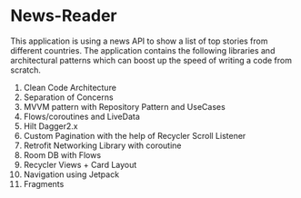 # News-Reader
This application is using a news API to show a list of top stories from different countries. 
The application contains the following libraries and architectural patterns which can boost up the speed of writing a code from scratch.

1. Clean Code Architecture
2. Separation of Concerns  
3. MVVM pattern with Repository Pattern and UseCases
4. Flows/coroutines and LiveData
5. Hilt Dagger2.x
6. Custom Pagination with the help of Recycler Scroll Listener 
7. Retrofit Networking Library with coroutine 
8. Room DB with Flows
9. Recycler Views + Card Layout
10. Navigation using Jetpack
11. Fragments




